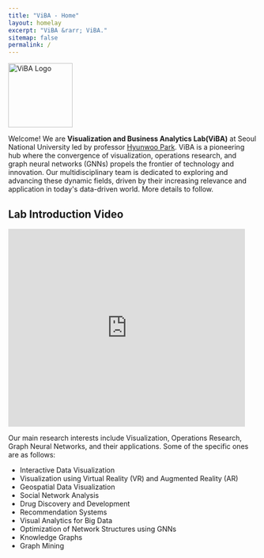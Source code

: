 ```yaml
---
title: "ViBA - Home"
layout: homelay
excerpt: "ViBA &rarr; ViBA."
sitemap: false
permalink: /
---
```


<img src="https://i.ibb.co/QNHGrkC/2024-02-06-10-19-28-removebg-preview.png" alt="ViBA Logo" style="height: 130px;">

Welcome! We are **Visualization and Business Analytics Lab(ViBA)** at Seoul National University led by professor [Hyunwoo Park](https://www.snu-viba.com/professor). ViBA is a pioneering hub where the convergence of visualization, operations research, and graph neural networks (GNNs) propels the frontier of technology and innovation. Our multidisciplinary team is dedicated to exploring and advancing these dynamic fields, driven by their increasing relevance and application in today's data-driven world.
More details to follow.

## Lab Introduction Video
<iframe src="https://www.youtube.com/embed/59_X9Z33u-8" width="95%" height="400px" frameborder="0" allow="accelerometer; autoplay; encrypted-media; gyroscope; picture-in-picture" allowfullscreen></iframe>

Our main research interests include Visualization, Operations Research, Graph Neural Networks, and their applications. Some of the specific ones are as follows: 
<ul>
    <li>Interactive Data Visualization</li>
    <li>Visualization using Virtual Reality (VR) and Augmented Reality (AR)</li>
    <li>Geospatial Data Visualization</li>
    <li>Social Network Analysis</li>
    <li>Drug Discovery and Development</li>
    <li>Recommendation Systems</li>
    <li>Visual Analytics for Big Data</li>
    <li>Optimization of Network Structures using GNNs</li>
    <li>Knowledge Graphs</li>
    <li>Graph Mining</li>
</ul>
<p> &nbsp; </p>

